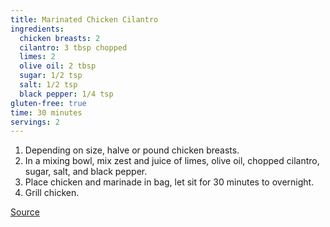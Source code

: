 ```yaml
---
title: Marinated Chicken Cilantro 
ingredients:
  chicken breasts: 2
  cilantro: 3 tbsp chopped
  limes: 2
  olive oil: 2 tbsp
  sugar: 1/2 tsp
  salt: 1/2 tsp
  black pepper: 1/4 tsp
gluten-free: true
time: 30 minutes
servings: 2
---
```


1. Depending on size, halve or pound chicken breasts.
2. In a mixing bowl, mix zest and juice of limes, olive oil, chopped cilantro,
   sugar, salt, and black pepper.
3. Place chicken and marinade in bag, let sit for 30 minutes to overnight.
4. Grill chicken.

[Source](http://www.simplyrecipes.com/recipes/grilled_cilantro_lime_chicken/)
